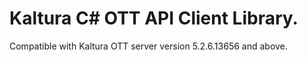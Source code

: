 # Kaltura C# OTT API Client Library.
Compatible with Kaltura OTT server version 5.2.6.13656 and above.
